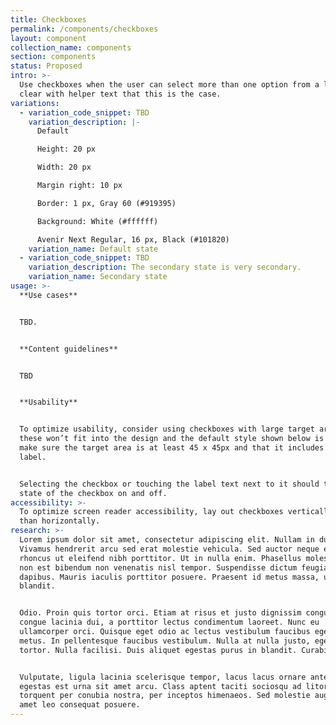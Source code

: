 ```yaml
---
title: Checkboxes
permalink: /components/checkboxes
layout: component
collection_name: components
section: components
status: Proposed
intro: >-
  Use checkboxes when the user can select more than one option from a list. Make
  clear with helper text that this is the case.
variations:
  - variation_code_snippet: TBD
    variation_description: |-
      Default

      Height: 20 px

      Width: 20 px

      Margin right: 10 px

      Border: 1 px, Gray 60 (#919395)

      Background: White (#ffffff)

      Avenir Next Regular, 16 px, Black (#101820)
    variation_name: Default state
  - variation_code_snippet: TBD
    variation_description: The secondary state is very secondary.
    variation_name: Secondary state
usage: >-
  **Use cases**


  TBD.


  **Content guidelines**


  TBD


  **Usability**


  To optimize usability, consider using checkboxes with large target areas. If
  these won’t fit into the design and the default style shown below is used,
  make sure the target area is at least 45 x 45px and that it includes the text
  label.


  Selecting the checkbox or touching the label text next to it should toggle the
  state of the checkbox on and off.
accessibility: >-
  To optimize screen reader accessibility, lay out checkboxes vertically rather
  than horizontally.
research: >-
  Lorem ipsum dolor sit amet, consectetur adipiscing elit. Nullam in dui mauris.
  Vivamus hendrerit arcu sed erat molestie vehicula. Sed auctor neque eu tellus
  rhoncus ut eleifend nibh porttitor. Ut in nulla enim. Phasellus molestie magna
  non est bibendum non venenatis nisl tempor. Suspendisse dictum feugiat nisl ut
  dapibus. Mauris iaculis porttitor posuere. Praesent id metus massa, ut
  blandit.


  Odio. Proin quis tortor orci. Etiam at risus et justo dignissim congue. Donec
  congue lacinia dui, a porttitor lectus condimentum laoreet. Nunc eu
  ullamcorper orci. Quisque eget odio ac lectus vestibulum faucibus eget in
  metus. In pellentesque faucibus vestibulum. Nulla at nulla justo, eget luctus
  tortor. Nulla facilisi. Duis aliquet egestas purus in blandit. Curabitur.


  Vulputate, ligula lacinia scelerisque tempor, lacus lacus ornare ante, ac
  egestas est urna sit amet arcu. Class aptent taciti sociosqu ad litora
  torquent per conubia nostra, per inceptos himenaeos. Sed molestie augue sit
  amet leo consequat posuere.
---
```


